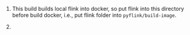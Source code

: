 1. This build builds local flink into docker, so put flink into this directory before build docker, i.e., put flink folder into `pyflink/build-image`.

2. 